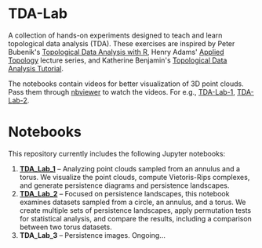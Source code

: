 # TDA-Lab
A collection of hands-on experiments designed to teach and learn topological data analysis (TDA). These exercises are inspired by Peter Bubenik's [Topological Data Analysis with R](https://people.clas.ufl.edu/peterbubenik/intro-to-tda/), Henry Adams' [Applied Topology](https://www.youtube.com/playlist?list=PL4kY-dS_mSmLFh9BpI3LqIQnw6KMg0jlt) lecture series, and Katherine Benjamin's [Topological Data Analysis Tutorial](https://www.youtube.com/watch?v=8qXOdF1_nm8&ab_channel=LOGMLSummerSchool).

The notebooks contain videos for better visualization of 3D point clouds. Pass them through [nbviewer](https://nbviewer.org/) to watch the videos. For e.g., [TDA-Lab-1](https://github.com/subhajitbn/TDA-Lab/blob/main/TDA_Lab_1.ipynb), [TDA-Lab-2](https://github.com/subhajitbn/TDA-Lab/blob/main/TDA_Lab_2.ipynb).

# Notebooks
This repository currently includes the following Jupyter notebooks:

1. **[TDA_Lab_1](TDA_Lab_1.ipynb)** – Analyzing point clouds sampled from an annulus and a torus. We visualize the point clouds, compute Vietoris-Rips complexes, and generate persistence diagrams and persistence landscapes.
2. **[TDA_Lab_2](TDA_Lab_2.ipynb)** – Focused on persistence landscapes, this notebook examines datasets sampled from a circle, an annulus, and a torus. We create multiple sets of persistence landscapes, apply permutation tests for statistical analysis, and compare the results, including a comparison between two torus datasets.
3. **TDA_Lab_3** – Persistence images. Ongoing...
